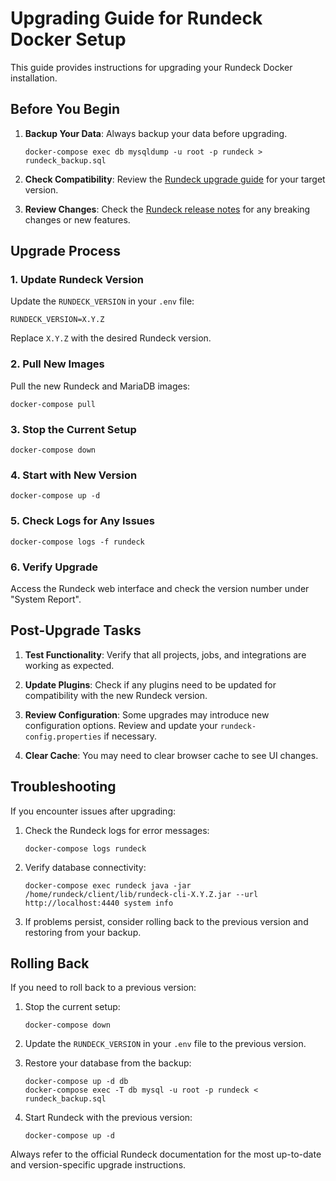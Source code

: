# Upgrading Guide for Rundeck Docker Setup

This guide provides instructions for upgrading your Rundeck Docker installation.

## Before You Begin

1. **Backup Your Data**: Always backup your data before upgrading.

   ```
   docker-compose exec db mysqldump -u root -p rundeck > rundeck_backup.sql
   ```

2. **Check Compatibility**: Review the [Rundeck upgrade guide](https://docs.rundeck.com/docs/upgrading/) for your target version.

3. **Review Changes**: Check the [Rundeck release notes](https://docs.rundeck.com/docs/history/) for any breaking changes or new features.

## Upgrade Process

### 1. Update Rundeck Version

Update the `RUNDECK_VERSION` in your `.env` file:

```
RUNDECK_VERSION=X.Y.Z
```

Replace `X.Y.Z` with the desired Rundeck version.

### 2. Pull New Images

Pull the new Rundeck and MariaDB images:

```
docker-compose pull
```

### 3. Stop the Current Setup

```
docker-compose down
```

### 4. Start with New Version

```
docker-compose up -d
```

### 5. Check Logs for Any Issues

```
docker-compose logs -f rundeck
```

### 6. Verify Upgrade

Access the Rundeck web interface and check the version number under "System Report".

## Post-Upgrade Tasks

1. **Test Functionality**: Verify that all projects, jobs, and integrations are working as expected.

2. **Update Plugins**: Check if any plugins need to be updated for compatibility with the new Rundeck version.

3. **Review Configuration**: Some upgrades may introduce new configuration options. Review and update your `rundeck-config.properties` if necessary.

4. **Clear Cache**: You may need to clear browser cache to see UI changes.

## Troubleshooting

If you encounter issues after upgrading:

1. Check the Rundeck logs for error messages:

   ```
   docker-compose logs rundeck
   ```

2. Verify database connectivity:

   ```
   docker-compose exec rundeck java -jar /home/rundeck/client/lib/rundeck-cli-X.Y.Z.jar --url http://localhost:4440 system info
   ```

3. If problems persist, consider rolling back to the previous version and restoring from your backup.

## Rolling Back

If you need to roll back to a previous version:

1. Stop the current setup:

   ```
   docker-compose down
   ```

2. Update the `RUNDECK_VERSION` in your `.env` file to the previous version.

3. Restore your database from the backup:

   ```
   docker-compose up -d db
   docker-compose exec -T db mysql -u root -p rundeck < rundeck_backup.sql
   ```

4. Start Rundeck with the previous version:
   ```
   docker-compose up -d
   ```

Always refer to the official Rundeck documentation for the most up-to-date and version-specific upgrade instructions.

